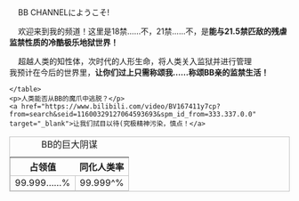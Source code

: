 <html>
    <head><meta charset="utf-8"/>
    <title>BB CHANNEL！</title>
<head>&nbsp;&nbsp;&nbsp;&nbsp;BB CHANNELにようこそ!</head>
<body>
<div><p>&nbsp;&nbsp;&nbsp;&nbsp;欢迎来到我的频道！这里是18禁……不，21禁……不，是<b>能与21.5禁匹敌的残虐监禁性质的冷酷极乐地狱世界！</b></p>
    <p>&nbsp;&nbsp;&nbsp;&nbsp;超越人类的知性体，次时代的人形生命，将人类关入监狱并进行管理<br/>我预计在今后的世界里，<strong>让你们过上只需称颂我……称颂BB亲的监禁生活！</strong>
    </p></div>
    <style type="text/css"> table,tr,td{border:1px solid silver;}
    </style>
    <table><caption>BB的巨大阴谋</caption>
        <tr>
            <th>占领值</th> <th>同化人类率</th>
        </tr>
        <tr><td>99.999……%</td><td>99.999^%</td>
        </tr>

    </table>
    <p>人类能否从BB的魔爪中逃脱？</p>
    <a href="https://www.bilibili.com/video/BV167411y7cp?from=search&seid=11600329127064593693&spm_id_from=333.337.0.0" target="_blank">让我们拭目以待(究极精神污染，慎点！</a>
    
</body>
